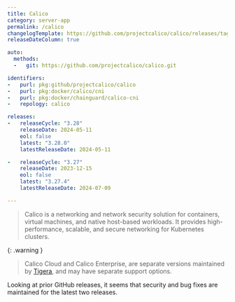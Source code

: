 ```yaml
---
title: Calico
category: server-app
permalink: /calico
changelogTemplate: https://github.com/projectcalico/calico/releases/tag/v__LATEST__
releaseDateColumn: true

auto:
  methods:
  -   git: https://github.com/projectcalico/calico.git

identifiers:
-   purl: pkg:github/projectcalico/calico
-   purl: pkg:docker/calico/cni
-   purl: pkg:docker/chainguard/calico-cni
-   repology: calico

releases:
-   releaseCycle: "3.28"
    releaseDate: 2024-05-11
    eol: false
    latest: "3.28.0"
    latestReleaseDate: 2024-05-11

-   releaseCycle: "3.27"
    releaseDate: 2023-12-15
    eol: false
    latest: "3.27.4"
    latestReleaseDate: 2024-07-09

---
```


> Calico is a networking and network security solution for containers, virtual
> machines, and native host-based workloads. It provides high-performance,
> scalable, and secure networking for Kubernetes clusters.

{: .warning }
> Calico Cloud and Calico Enterprise, are separate versions maintained by
> [Tigera](https://www.tigera.io/tigera-products), and may have separate support
> options.

Looking at prior GitHub releases, it seems that security and bug fixes are
maintained for the latest two releases.
